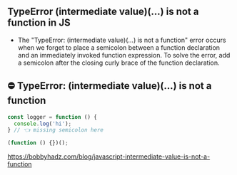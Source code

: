 ## TypeError (intermediate value)(...) is not a function in JS

- The "TypeError: (intermediate value)(...) is not a function" error occurs when we forget to place a semicolon between a function declaration and an immediately invoked function expression. To solve the error,
add a semicolon after the closing curly brace of the function declaration.

## ⛔️ TypeError: (intermediate value)(...) is not a function

```js
const logger = function () {
  console.log('hi');
} // 👈️ missing semicolon here

(function () {})();
```

<https://bobbyhadz.com/blog/javascript-intermediate-value-is-not-a-function>